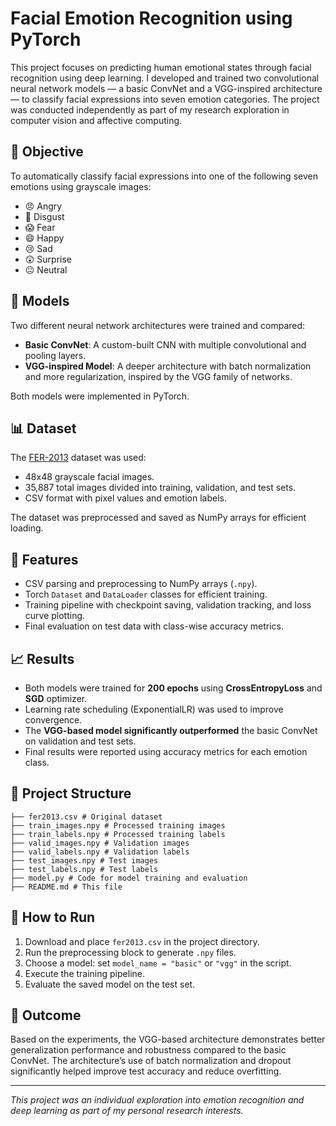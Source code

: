 # Facial Emotion Recognition using PyTorch

This project focuses on predicting human emotional states through facial recognition using deep learning. I developed and trained two convolutional neural network models — a basic ConvNet and a VGG-inspired architecture — to classify facial expressions into seven emotion categories. The project was conducted independently as part of my research exploration in computer vision and affective computing.

## 🎯 Objective

To automatically classify facial expressions into one of the following seven emotions using grayscale images:

- 😠 Angry  
- 🤢 Disgust  
- 😱 Fear  
- 😄 Happy  
- 😢 Sad  
- 😲 Surprise  
- 😐 Neutral

## 🧠 Models

Two different neural network architectures were trained and compared:

- **Basic ConvNet**: A custom-built CNN with multiple convolutional and pooling layers.
- **VGG-inspired Model**: A deeper architecture with batch normalization and more regularization, inspired by the VGG family of networks.

Both models were implemented in PyTorch.

## 📊 Dataset

The [FER-2013](https://www.kaggle.com/datasets/msambare/fer2013) dataset was used:

- 48x48 grayscale facial images.
- 35,887 total images divided into training, validation, and test sets.
- CSV format with pixel values and emotion labels.

The dataset was preprocessed and saved as NumPy arrays for efficient loading.


## 🔧 Features

- CSV parsing and preprocessing to NumPy arrays (`.npy`).
- Torch `Dataset` and `DataLoader` classes for efficient training.
- Training pipeline with checkpoint saving, validation tracking, and loss curve plotting.
- Final evaluation on test data with class-wise accuracy metrics.

## 📈 Results

- Both models were trained for **200 epochs** using **CrossEntropyLoss** and **SGD** optimizer.
- Learning rate scheduling (ExponentialLR) was used to improve convergence.
- The **VGG-based model significantly outperformed** the basic ConvNet on validation and test sets.
- Final results were reported using accuracy metrics for each emotion class.

## 📂 Project Structure
```
├── fer2013.csv # Original dataset
├── train_images.npy # Processed training images
├── train_labels.npy # Processed training labels
├── valid_images.npy # Validation images
├── valid_labels.npy # Validation labels
├── test_images.npy # Test images
├── test_labels.npy # Test labels
├── model.py # Code for model training and evaluation
├── README.md # This file
```

## 🧪 How to Run

1. Download and place `fer2013.csv` in the project directory.
2. Run the preprocessing block to generate `.npy` files.
3. Choose a model: set `model_name = "basic"` or `"vgg"` in the script.
4. Execute the training pipeline.
5. Evaluate the saved model on the test set.

## 📄 Outcome

Based on the experiments, the VGG-based architecture demonstrates better generalization performance and robustness compared to the basic ConvNet. The architecture’s use of batch normalization and dropout significantly helped improve test accuracy and reduce overfitting.

---

*This project was an individual exploration into emotion recognition and deep learning as part of my personal research interests.*
